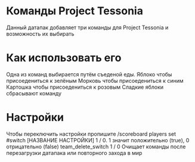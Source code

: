 # Команды Project Tessonia
Данный датапак добавляет три команды для Project Tessonia и возможность их выбирать
# Как использовать его
Одна из команд выбирается путём съеденой еды.
Яблоко чтобы присоедениться к зелёным
Морковь чтобы присоедениться к синим
Картошка чтобы присоедениться к розовым
Сладкие яблоки сбрасывают команду

# Настройки
Чтобы переключить настройки пропишите /scoreboard players set #switch [НАЗВАНИЕ НАСТРОЙКИ] 1 / 0. 1 значит положительно (true), 0 отрицательно (false)
team_delete_switch 1 / 0
Очищает команды после перезагрузки датапака или повторного захода в мир
